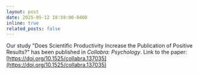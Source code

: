 ```yaml
---
layout: post
date: 2025-05-12 18:59:00-0400
inline: true
related_posts: false
---
```


Our study "Does Scientific Productivity Increase the Publication of Positive Results?" has been published in *Collabra: Psychology*. Link to the paper: [https://doi.org/10.1525/collabra.137035](https://doi.org/10.1525/collabra.137035)
